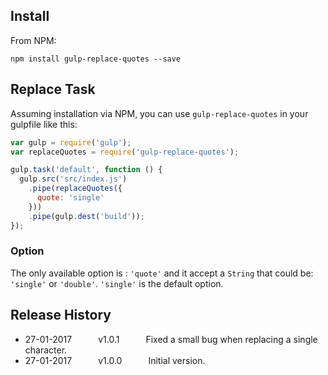 ## Install

From NPM:

```shell
npm install gulp-replace-quotes --save
```

## Replace Task

Assuming installation via NPM, you can use `gulp-replace-quotes` in your gulpfile like this:

```javascript
var gulp = require('gulp');
var replaceQuotes = require('gulp-replace-quotes');

gulp.task('default', function () {
  gulp.src('src/index.js')
    .pipe(replaceQuotes({
      quote: 'single'
    }))
    .pipe(gulp.dest('build'));
});
```

### Option
The only available option is : `'quote'` and it accept a `String` that could be: `'single'` or `'double'`. `'single'` is the default option.

## Release History

 * 27-01-2017   v1.0.1   Fixed a small bug when replacing a single character.
 * 27-01-2017   v1.0.0   Initial version.
